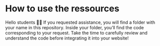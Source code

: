 # How to use the ressources 

Hello students 👋🏻
If you requested assistance, you will find a folder with your name in this repository. Inside your folder, you’ll find the code corresponding to your request. Take the time to carefully review and understand the code before integrating it into your website!
